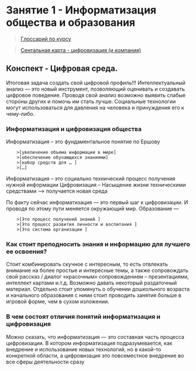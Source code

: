 # Занятие 1 - Информатизация общества и образования


>[Глоссарий по курсу](https://github.com/TradesMark/Problems_of_Informatization_education/blob/main/%D0%97%D0%B0%D0%BD%D1%8F%D1%82%D0%B8%D0%B5_1/%D0%93%D0%BB%D0%BE%D1%81%D0%B0%D1%80%D0%B8%D0%B9.pdf)


>[Сентальная карта - цифровизация (и компания)](https://github.com/TradesMark/Problems_of_Informatization_education/blob/main/%D0%97%D0%B0%D0%BD%D1%8F%D1%82%D0%B8%D0%B5_1/%D0%A6%D0%B8%D1%84%D1%80%D0%BE%D0%B2%D0%B8%D0%B7%D0%B0%D1%86%D0%B8%D1%8F%20%20%D0%B8%D0%BD%D1%84%D0%BE%D1%80%D0%BC%D0%B0%D1%82%D0%B8%D0%B7%D0%B0%D1%86%D0%B8%D1%8F.pdf)


## Конспект - Цифровая среда.


Итоговая задача создать свой цифровой профиль!!!
Интеллектуальный анализ — это новый инструмент, позволяющий оценивать и создавать цифровое поведение.
Проводя свой анализ возможно выявить слабые стороны других и помочь им стать лучше. 
Социальные технологии могут использоваться для давления на человека и принуждения его к чему-либо. 
 
 
### Информатизация и цифровизация общества

Информатизация – это фундаментальное понятие по Ершову 

		>[увеличение объема информации в мире]
		>[обеспечение обучающихся знаниями]
		>[набор средств для … ]
		>[…]
    
    
Информатизация – это социально технический процесс получения нужной информации 
Цифровизация – Насыщение жизни техническими средствами –> получается новая среда  


По факту сейчас информатизация — это первый шаг к цифровизации. И проводя по этому пути меняется окружающий мир. 
Образование — 

		>[Это процесс получений знаний ]
		>[Это процесс развития личности и воспитания ]
		>[Это система организации ]
		

### Как стоит преподносить знания и информацию для лучшего ее освоения?
Стоит комбинировать скучное с интересным, то есть отвлекать внимание на более простые и интересные темы, а также сопровождать свой рассказ / диалог «красочным» сопровождением – презентациями, интеллект картами и.т.д. Возможно давать некоторый раздаточный материал. Отдельно стоит упомянуть о обучении дошкольного возраста и начального образования с ними стоит проводить занятия больше в игровой форме, чем в сухом изложении.
 

### В чем состоят отличия понятий информатизация и цифровизация

Можно сказать, что информатизация — это составная часть процесса цифровизации. В котором информатизация подразумевается, как внедрение и использование новых технологий, но в какой-то конкретной области, а цифровизация это повсеместное внедрение во все сферы деятельности сразу



